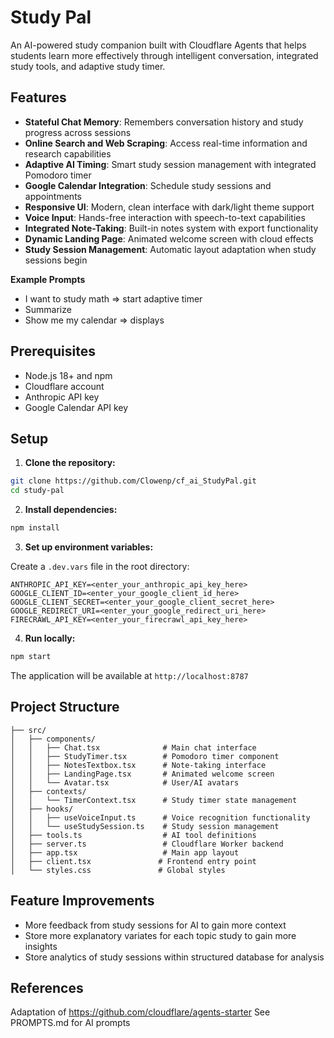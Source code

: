 # Study Pal

An AI-powered study companion built with Cloudflare Agents that helps students learn more effectively through intelligent conversation, integrated study tools, and adaptive study timer.

## Features

- **Stateful Chat Memory**: Remembers conversation history and study progress across sessions
- **Online Search and Web Scraping**: Access real-time information and research capabilities
- **Adaptive AI Timing**: Smart study session management with integrated Pomodoro timer
- **Google Calendar Integration**: Schedule study sessions and appointments
- **Responsive UI**: Modern, clean interface with dark/light theme support
- **Voice Input**: Hands-free interaction with speech-to-text capabilities
- **Integrated Note-Taking**: Built-in notes system with export functionality
- **Dynamic Landing Page**: Animated welcome screen with cloud effects
- **Study Session Management**: Automatic layout adaptation when study sessions begin

**Example Prompts**
- I want to study math => start adaptive timer
- Summarize 
- Show me my calendar => displays

## Prerequisites

- Node.js 18+ and npm
- Cloudflare account
- Anthropic API key
- Google Calendar API key

## Setup

1. **Clone the repository:**

```bash
git clone https://github.com/Clowenp/cf_ai_StudyPal.git
cd study-pal
```

2. **Install dependencies:**

```bash
npm install
```

3. **Set up environment variables:**

Create a `.dev.vars` file in the root directory:

```env
ANTHROPIC_API_KEY=<enter_your_anthropic_api_key_here>
GOOGLE_CLIENT_ID=<enter_your_google_client_id_here>
GOOGLE_CLIENT_SECRET=<enter_your_google_client_secret_here>
GOOGLE_REDIRECT_URI=<enter_your_google_redirect_uri_here>
FIRECRAWL_API_KEY=<enter_your_firecrawl_api_key_here>
```

4. **Run locally:**

```bash
npm start
```

The application will be available at `http://localhost:8787`

## Project Structure

```
├── src/
│   ├── components/
│   │   ├── Chat.tsx              # Main chat interface
│   │   ├── StudyTimer.tsx        # Pomodoro timer component
│   │   ├── NotesTextbox.tsx      # Note-taking interface
│   │   ├── LandingPage.tsx       # Animated welcome screen
│   │   └── Avatar.tsx            # User/AI avatars
│   ├── contexts/
│   │   └── TimerContext.tsx      # Study timer state management
│   ├── hooks/
│   │   ├── useVoiceInput.ts      # Voice recognition functionality
│   │   └── useStudySession.ts    # Study session management
│   ├── tools.ts                  # AI tool definitions
│   ├── server.ts                 # Cloudflare Worker backend
│   ├── app.tsx                   # Main app layout
│   ├── client.tsx               # Frontend entry point
│   └── styles.css               # Global styles
```
## Feature Improvements

- More feedback from study sessions for AI to gain more context
- Store more explanatory variates for each topic study to gain more insights
- Store analytics of study sessions within structured database for analysis

## References

Adaptation of https://github.com/cloudflare/agents-starter
See PROMPTS.md for AI prompts